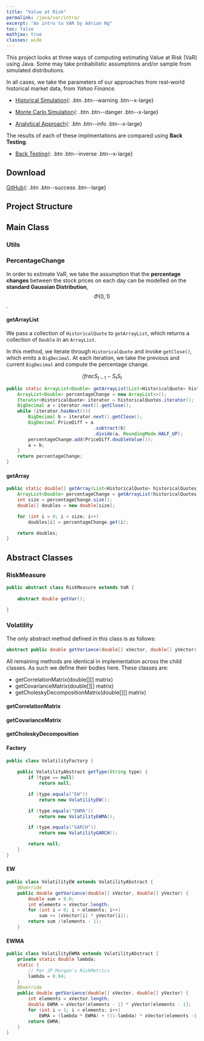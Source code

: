 ```yaml
---
title: "Value at Risk"
permalink: /java/var/intro/
excerpt: "An intro to VAR by Adrian Ng"
toc: false
mathjax: true
classes: wide
---
```


This project looks at three ways of computing estimating Value at Risk (VaR) using Java.
Some may take probabilistic assumptions and/or sample from simulated distributions.

In all cases, we take the parameters of our approaches from real-world historical market data, from _Yahoo Finance_.

* [Historical Simulation](/java/var/historical/){: .btn .btn--warning .btn--x-large}

* [Monte Carlo Simulation](/java/var/montecarlo/){: .btn .btn--danger .btn--x-large}

* [Analytical Approach](/java/var/analytical/){: .btn .btn--info .btn--x-large}

The results of each of these implmentations are compared using __Back Testing__.

* [Back Testing](/java/var/backtest/){: .btn .btn--inverse .btn--x-large}

## Download

[GitHub](https://github.com/Adrian-Ng/ValueAtRisk){: .btn .btn--success .btn--large}

## Project Structure

## Main Class

### Utils


### PercentageChange

In order to estimate VaR, we take the assumption that the __percentage changes__ between the stock prices on each day can be modelled on the __standard Gaussian Distribution__, $$\Phi(0,1)$$.

#### getArrayList

We pass a collection of `HistoricalQuote` to `getArrayList`, which returns a collection of `Double` in an `ArrayList`.

In this method, we iterate through `HistoricalQuote` and invoke `getClose()`, which emits a `BigDecimal`.
At each iteration, we take the previous and current `BigDecimal` and compute the percentage change.

$$
/frac{S_{t-1}-S_{t}}{S_{t}}
$$

```java
public static ArrayList<Double> getArrayList(List<HistoricalQuote> historicalQuotes) {
    ArrayList<Double> percentageChange = new ArrayList<>();
    Iterator<HistoricalQuote> iterator = historicalQuotes.iterator();
    BigDecimal a = iterator.next().getClose();
    while (iterator.hasNext()){
        BigDecimal b = iterator.next().getClose();
        BigDecimal PriceDiff = a
                                .subtract(b)
                                .divide(a, RoundingMode.HALF_UP);
        percentageChange.add(PriceDiff.doubleValue());
        a = b;
    }
    return percentageChange;
}
```

#### getArray

```java
public static double[] getArray(List<HistoricalQuote> historicalQuotes) {
    ArrayList<Double> percentageChange = getArrayList(historicalQuotes);
    int size = percentageChange.size();
    double[] doubles = new double[size];

    for (int i = 0; i < size; i++)
        doubles[i] = percentageChange.get(i);

    return doubles;
}
```

## Abstract Classes

### RiskMeasure

```java
public abstract class RiskMeasure extends VaR {
    
    abstract double getVar();

}
```

### Volatility

The only abstract method defined in this class is as follows:

```java
abstract public double getVariance(double[] xVector, double[] yVector);
```

All remaining methods are identical in implementation across the child classes.
As such we define their bodies here. 
These classes are:

* getCorrelationMatrix(double[][] matrix)
* getCovarianceMatrix(double[][] matrix)
* getCholeskyDecompositionMatrix(double[][] matrix)

#### getCorrelationMatrix

#### getCovarianceMatrix

#### getCholeskyDecomposition

#### Factory

```java
public class VolatilityFactory {
    
    public VolatilityAbstract getType(String type) {
        if (type == null)
            return null;

        if (type.equals("EW"))
            return new VolatilityEW();

        if (type.equals("EWMA"))
            return new VolatilityEWMA();

        if (type.equals("GARCH"))
            return new VolatilityGARCH();

        return null;
    }
}
```


#### EW

```java
public class VolatilityEW extends VolatilityAbstract {
    @Override
    public double getVariance(double[] xVector, double[] yVector) {
        double sum = 0.0;
        int elements = xVector.length;
        for (int i = 0; i < elements; i++)
            sum += (xVector[i] * yVector[i]);
        return sum /(elements - 1);
    }
```

#### EWMA


```java
public class VolatilityEWMA extends VolatilityAbstract {
    private static double lambda;
    static {
        // Per JP Morgan's RiskMetrics 
        lambda = 0.94;
    }
    @Override
    public double getVariance(double[] xVector, double[] yVector) {
        int elements = xVector.length;
        double EWMA = xVector[elements - 1] * yVector[elements - 1];
        for (int i = 1; i < elements; i++)
            EWMA = (lambda * EWMA) + ((1-lambda) * xVector[elements -1 - i]* yVector[elements -1 - i]);
        return EWMA;
    }
}
```



